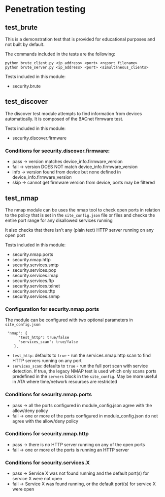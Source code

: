 # Penetration testing

## test_brute

This is a demonstration test that is provided for educational purposes and not
built by default.

The commands included in the tests are the following:

```
python brute_client.py <ip_address> <port> <report_filename>
python brute_server.py <ip_address> <port> <simultaneous_clients>
```

Tests included in this module:

-   security.brute

## test_discover

The discover test module attempts to find information from devices
automatically. It is composed of the BACnet firmware test.

Tests included in this module:

- security.discover.firmware

### Conditions for security.discover.firmware:

- pass -> version matches device_info.firmware_version
- fail -> version DOES NOT match device_info.firmware_version
- info -> version found from device but none defined in device_info.firmware_version
- skip -> cannot get firmware version from device, ports may be filtered

## test_nmap

The nmap module can be uses the nmap tool to check open ports in relation to the
policy that is set in the `site_config.json` file or files and checks the entire
port range for any disallowed services running

It also checks that there isn't any (plain text) HTTP server running on any open
port

Tests included in this module:

- security.nmap.ports
- security.nmap.http
- security.services.smtp
- security.services.pop
- security.services.imap
- security.services.ftp
- security.services.telnet
- security.services.tftp
- security.services.snmp

### Configuration for security.nmap.ports
The module can be configured with two optional parameters in `site_config.json`
```
 "nmap": {
      "test_http": true/false
      "services_scan": true/false
    },
```
- `test_http`: defaults to `true` - run the services.nmap.http scan to find HTTP
  servers running on any port
- `services_scan`: defaults to  `true` - run the full port scan with service
  detection. If true, the legacy NMAP test is used which only scans ports
  predefined in the `servers` block in the `site_config`. May be more useful in
  ATA where time/network resources are restricted

### Conditions for security.nmap.ports

- pass -> all the ports configured in module_config.json agree with the allow/deny policy
- fail -> one or more of the ports configured in module_config.json do not agree
  with the allow/deny policy

### Conditions for security.nmap.http

- pass -> there is no HTTP server running on any of the open ports
- fail -> one or more of the ports is running an HTTP server

### Conditions for security.services.X

- pass -> Service X was not found running and the default port(s) for service X
  were not open
- fail -> Service X was found running, or the default port(s) for service X were
  open

